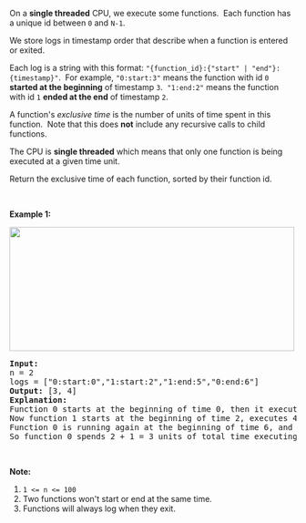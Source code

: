 <div><p>On a <strong>single threaded</strong> CPU, we execute some functions.&nbsp; Each function has a unique id between <code>0</code> and <code>N-1</code>.</p>

<p>We store logs in timestamp order that describe when a function is entered or exited.</p>

<p>Each log is a string with this format: <code>"{function_id}:{"start" | "end"}:{timestamp}"</code>.&nbsp; For example, <code>"0:start:3"</code>&nbsp;means the function with id <code>0</code> <strong>started at the beginning</strong> of timestamp <code>3</code>.&nbsp; <code>"1:end:2"</code> means the function with id <code>1</code> <strong>ended at the end</strong> of timestamp <code>2</code>.</p>

<p>A function's <em>exclusive time</em>&nbsp;is the number of units of time spent in this function.&nbsp; Note that this does <strong>not</strong> include any recursive&nbsp;calls to child functions.</p>

<p>The CPU is <strong>single threaded</strong> which means that only one function is being executed at a given time unit.</p>

<p>Return the exclusive time of each function, sorted by their function id.</p>

<p>&nbsp;</p>

<p><b>Example 1:</b></p>

<p><b><img alt="" src="https://assets.leetcode.com/uploads/2019/04/05/diag1b.png" style="width: 500px; height: 218px;"></b></p>

<pre><b>Input:</b>
n = 2
logs = ["0:start:0","1:start:2","1:end:5","0:end:6"]
<b>Output: </b>[3, 4]
<b>Explanation:</b>
Function 0 starts at the beginning of time 0, then it executes 2 units of time and reaches the end of time 1.
Now function 1 starts at the beginning of time 2, executes 4 units of time and ends at time 5.
Function 0 is running again at the beginning of time 6, and also ends at the end of time 6, thus executing for 1 unit of time. 
So function 0 spends 2 + 1 = 3 units of total time executing, and function 1 spends 4 units of total time executing.
</pre>

<p>&nbsp;</p>

<p><b>Note:</b></p>

<ol>
	<li><code>1 &lt;= n &lt;= 100</code></li>
	<li>Two functions won't start or end at the same time.</li>
	<li>Functions will always log when they exit.</li>
</ol>

<p>&nbsp;</p>
</div>
